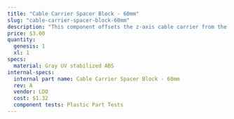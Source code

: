 ```yaml
---
title: "Cable Carrier Spacer Block - 60mm"
slug: "cable-carrier-spacer-block-60mm"
description: "This component offsets the z-axis cable carrier from the cross-slide plate."
price: $3.00
quantity:
  genesis: 1
  xl: 1
specs:
  material: Gray UV stabilized ABS
internal-specs:
  internal part name: Cable Carrier Spacer Block - 60mm
  rev: A
  vendor: LDO
  cost: $1.32
  component tests: Plastic Part Tests
---
```

